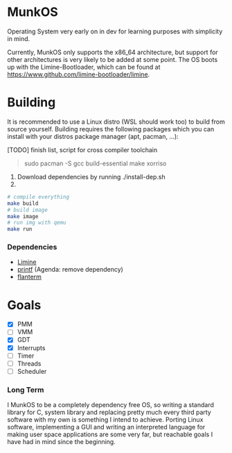 # MunkOS

Operating System very early on in dev for learning purposes with simplicity in mind.

Currently, MunkOS only supports the x86_64 architecture, but support for other architectures is very likely to be added at some point. The OS boots up with the Limine-Bootloader, which can be found at https://www.github.com/limine-bootloader/limine.

# Building

It is recommended to use a Linux distro (WSL should work too) to build from source yourself. Building requires the following packages which you can install with your distros package manager (apt, pacman, ...):

[TODO] finish list, script for cross compiler toolchain
> sudo pacman -S gcc build-essential make xorriso

1) Download dependencies by running ./install-dep.sh
2) 
```sh
# compile everything
make build
# build image
make image
# run img with qemu
make run
```

### Dependencies

- [Limine](https://www.github.com/limine-bootloader/limine)
- [printf](https://github.com/mpaland/printf) (Agenda: remove dependency)
- [flanterm](https://github.com/mintsuki/flanterm)

# Goals

- [x] PMM
- [ ] VMM
- [x] GDT
- [x] Interrupts
- [ ] Timer
- [ ] Threads
- [ ] Scheduler

### Long Term

I MunkOS to be a completely dependency free OS, so writing a standard library for C, system library and replacing pretty much every third party software with my own is something I intend to achieve. Porting Linux software, implementing a GUI and writing an interpreted language for making user space applications are some very far, but reachable goals I have had in mind since the beginning.



<!--
If you want to know what this down below is, you found the Limine barebones readme

## How to use this?

### Dependencies

Any `make` command depends on GNU make (`gmake`) and is expected to be run using it. This usually means using `make` on most GNU/Linux distros, or `gmake` on other non-GNU systems.

All `make all*` targets depend on a GNU-compatible C toolchain capable of generating x86-64 ELF objects. Usually `gcc/binutils` or `clang/llvm/lld` provided by any x86-64 UNIX like (including Linux) distribution will suffice.

Additionally, building an ISO with `make all` requires `xorriso`, and building a HDD/USB image with `make all-hdd` requires `sgdisk` (usually from `gdisk` or `gptfdisk` packages) and `mtools`.

### Makefile targets

Running `make all` will compile the kernel (from the `kernel/` directory) and then generate a bootable ISO image.

Running `make all-hdd` will compile the kernel and then generate a raw image suitable to be flashed onto a USB stick or hard drive/SSD.

Running `make run` will build the kernel and a bootable ISO (equivalent to make all) and then run it using `qemu` (if installed).

Running `make run-hdd` will build the kernel and a raw HDD image (equivalent to make all-hdd) and then run it using `qemu` (if installed).

The `run-uefi` and `run-hdd-uefi` targets are equivalent to their non `-uefi` counterparts except that they boot `qemu` using a UEFI-compatible firmware.
-->